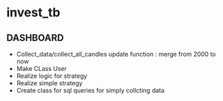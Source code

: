 # invest_tb
## DASHBOARD
- Collect_data/collect_all_candles update function : merge from 2000 to now 
- Make CLass User
- Realize logic for strategy
- Realize simple strategy
- Create class for sql queries for simply collcting data
